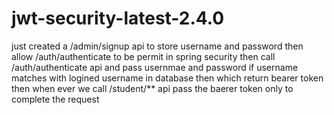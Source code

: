 # jwt-security-latest-2.4.0


just created a /admin/signup api to store username and password then allow /auth/authenticate to be permit in spring security then call /auth/authenticate api and pass usernmae and password if username matches with logined username in database then which return bearer token then when ever we call /student/** api pass the baerer token only to complete the request
